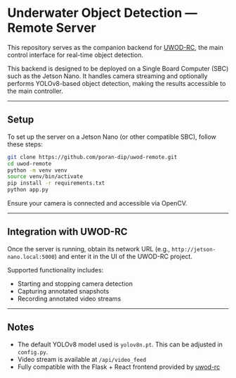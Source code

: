# Underwater Object Detection — Remote Server

This repository serves as the companion backend for [UWOD-RC](https://github.com/poran-dip/uwod-rc), the main control interface for real-time object detection.

This backend is designed to be deployed on a Single Board Computer (SBC) such as the Jetson Nano. It handles camera streaming and optionally performs YOLOv8-based object detection, making the results accessible to the main controller.

---

## Setup

To set up the server on a Jetson Nano (or other compatible SBC), follow these steps:

```bash
git clone https://github.com/poran-dip/uwod-remote.git
cd uwod-remote
python -m venv venv
source venv/bin/activate
pip install -r requirements.txt
python app.py
```

Ensure your camera is connected and accessible via OpenCV.

---

## Integration with UWOD-RC

Once the server is running, obtain its network URL (e.g., `http://jetson-nano.local:5000`) and enter it in the UI of the UWOD-RC project.

Supported functionality includes:

* Starting and stopping camera detection
* Capturing annotated snapshots
* Recording annotated video streams

---

## Notes

* The default YOLOv8 model used is `yolov8n.pt`. This can be adjusted in `config.py`.
* Video stream is available at `/api/video_feed`
* Fully compatible with the Flask + React frontend provided by [uwod-rc](https://github.com/poran-dip/uwod-rc)
